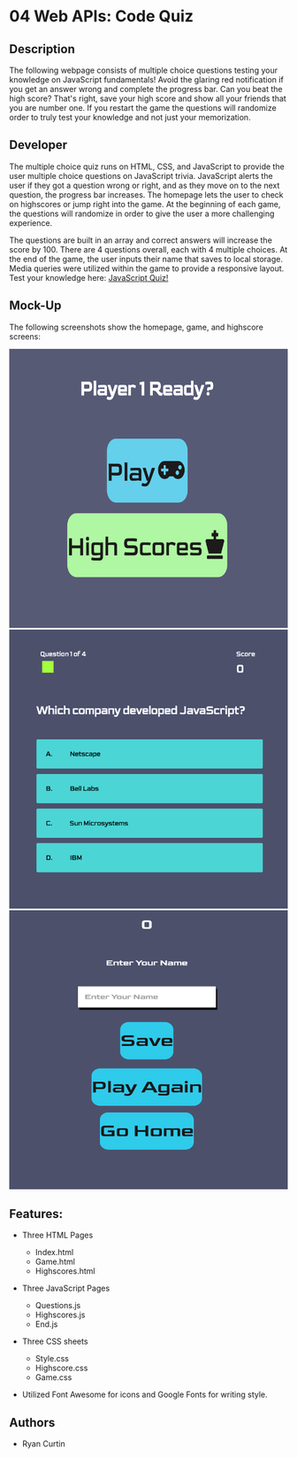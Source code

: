 # 04 Web APIs: Code Quiz
## Description

The following webpage consists of multiple choice questions testing your knowledge on JavaScript fundamentals!  Avoid the glaring red notification if you get an answer wrong and complete the progress bar.  Can you beat the high score?  That's right, save your high score and show all your friends that you are number one.  If you restart the game the questions will randomize order to truly test your knowledge and not just your memorization.


## Developer
The multiple choice quiz runs on HTML, CSS, and JavaScript to provide the user multiple choice questions on JavaScript trivia.  JavaScript alerts the user if they got a question wrong or right, and as they move on to the next question, the progress bar increases.  The homepage lets the user to check on highscores or jump right into the game.  At the beginning of each game, the questions will randomize in order to give the user a more challenging experience.  

The questions are built in an array and correct answers will increase the score by 100.  There are 4 questions overall, each with 4 multiple choices.  At the end of the game, the user inputs their name that saves to local storage.  Media queries were utilized within the game to provide a responsive layout.  Test your knowledge here: [JavaScript Quiz!][demo]

## Mock-Up
The following screenshots show the homepage, game, and highscore screens:

![CodeQuiz](Assets/homepage.png) ![CodeQuiz](Assets/game.png)
![CodeQuiz](Assets/highscore.png)

[demo]: https://rpc08002.github.io/Code-Quiz/

## Features:
* Three HTML Pages
  * Index.html
  * Game.html
  * Highscores.html

* Three JavaScript Pages
  * Questions.js
  * Highscores.js
  * End.js

* Three CSS sheets
  * Style.css
  * Highscore.css
  * Game.css

* Utilized Font Awesome for icons and Google Fonts for writing style.

## Authors
* Ryan Curtin

